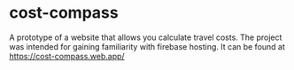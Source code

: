 # cost-compass
A prototype of a website that allows you calculate travel costs. 
The project was intended for gaining familiarity with firebase hosting.
It can be found at https://cost-compass.web.app/
